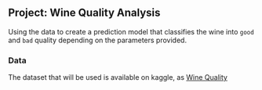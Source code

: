 ## Project: Wine Quality Analysis

Using the data to create a prediction model that classifies the wine into `good` and `bad` quality depending on the parameters provided.

### Data

The dataset that will be used is available on kaggle, as [Wine Quality](https://www.kaggle.com/danielpanizzo/wine-quality)
